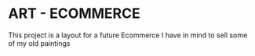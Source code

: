 # ART - ECOMMERCE

This project is a layout for a future Ecommerce I have in mind to sell some of my old paintings
